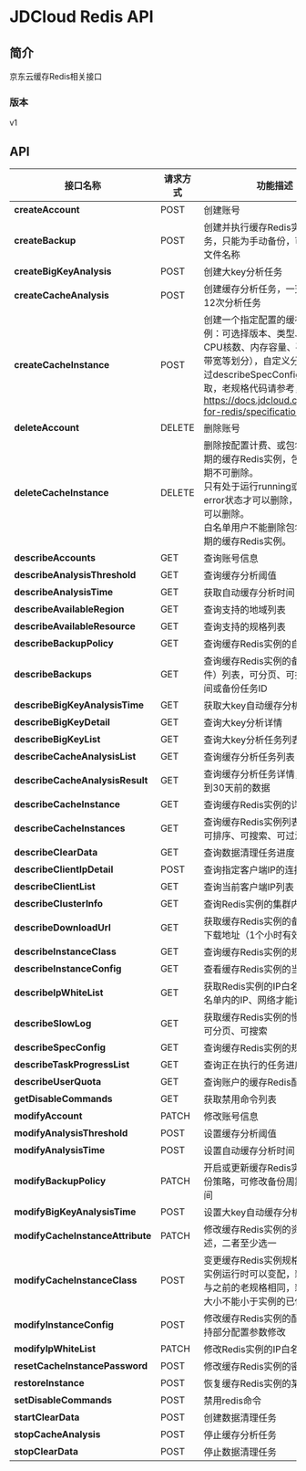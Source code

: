# JDCloud Redis API


## 简介
京东云缓存Redis相关接口


### 版本
v1


## API
|接口名称|请求方式|功能描述|
|---|---|---|
|**createAccount**|POST|创建账号|
|**createBackup**|POST|创建并执行缓存Redis实例的备份任务，只能为手动备份，可设置备份文件名称|
|**createBigKeyAnalysis**|POST|创建大key分析任务|
|**createCacheAnalysis**|POST|创建缓存分析任务，一天最多创建12次分析任务|
|**createCacheInstance**|POST|创建一个指定配置的缓存Redis实例：可选择版本、类型、规格（按CPU核数、内存容量、磁盘容量、带宽等划分），自定义分片规格可通过describeSpecConfig接口获取，老规格代码请参考，https://docs.jdcloud.com/cn/jcs-for-redis/specifications<br>|
|**deleteAccount**|DELETE|删除账号|
|**deleteCacheInstance**|DELETE|删除按配置计费、或包年包月已到期的缓存Redis实例，包年包月未到期不可删除。<br>只有处于运行running或者错误error状态才可以删除，其余状态不可以删除。<br>白名单用户不能删除包年包月已到期的缓存Redis实例。<br>|
|**describeAccounts**|GET|查询账号信息|
|**describeAnalysisThreshold**|GET|查询缓存分析阈值|
|**describeAnalysisTime**|GET|获取自动缓存分析时间|
|**describeAvailableRegion**|GET|查询支持的地域列表|
|**describeAvailableResource**|GET|查询支持的规格列表|
|**describeBackupPolicy**|GET|查询缓存Redis实例的自动备份策略|
|**describeBackups**|GET|查询缓存Redis实例的备份任务（文件）列表，可分页、可指定起止时间或备份任务ID|
|**describeBigKeyAnalysisTime**|GET|获取大key自动缓存分析时间|
|**describeBigKeyDetail**|GET|查询大key分析详情|
|**describeBigKeyList**|GET|查询大key分析任务列表|
|**describeCacheAnalysisList**|GET|查询缓存分析任务列表|
|**describeCacheAnalysisResult**|GET|查询缓存分析任务详情，最多查询到30天前的数据|
|**describeCacheInstance**|GET|查询缓存Redis实例的详细信息|
|**describeCacheInstances**|GET|查询缓存Redis实例列表，可分页、可排序、可搜索、可过滤|
|**describeClearData**|GET|查询数据清理任务进度|
|**describeClientIpDetail**|POST|查询指定客户端IP的连接详细信息|
|**describeClientList**|GET|查询当前客户端IP列表|
|**describeClusterInfo**|GET|查询Redis实例的集群内部信息|
|**describeDownloadUrl**|GET|获取缓存Redis实例的备份文件临时下载地址（1个小时有效期）|
|**describeInstanceClass**|GET|查询缓存Redis实例的规格列表|
|**describeInstanceConfig**|GET|查看缓存Redis实例的当前配置参数|
|**describeIpWhiteList**|GET|获取Redis实例的IP白名单（只有白名单内的IP、网络才能访问该实例）|
|**describeSlowLog**|GET|获取缓存Redis实例的慢查询日志，可分页、可搜索|
|**describeSpecConfig**|GET|查询缓存Redis实例的规格配置信息|
|**describeTaskProgressList**|GET|查询正在执行的任务进度列表|
|**describeUserQuota**|GET|查询账户的缓存Redis配额信息|
|**getDisableCommands**|GET|获取禁用命令列表|
|**modifyAccount**|PATCH|修改账号信息|
|**modifyAnalysisThreshold**|POST|设置缓存分析阈值|
|**modifyAnalysisTime**|POST|设置自动缓存分析时间|
|**modifyBackupPolicy**|PATCH|开启或更新缓存Redis实例的自动备份策略，可修改备份周期和备份时间|
|**modifyBigKeyAnalysisTime**|POST|设置大key自动缓存分析时间|
|**modifyCacheInstanceAttribute**|PATCH|修改缓存Redis实例的资源名称或描述，二者至少选一|
|**modifyCacheInstanceClass**|POST|变更缓存Redis实例规格（变配），实例运行时可以变配，新规格不能与之前的老规格相同，新规格内存大小不能小于实例的已使用内存<br>|
|**modifyInstanceConfig**|POST|修改缓存Redis实例的配置参数，支持部分配置参数修改|
|**modifyIpWhiteList**|PATCH|修改Redis实例的IP白名单|
|**resetCacheInstancePassword**|POST|修改缓存Redis实例的密码，可为空|
|**restoreInstance**|POST|恢复缓存Redis实例的某次备份|
|**setDisableCommands**|POST|禁用redis命令|
|**startClearData**|POST|创建数据清理任务|
|**stopCacheAnalysis**|POST|停止缓存分析任务|
|**stopClearData**|POST|停止数据清理任务|
